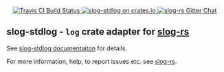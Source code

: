 <p align="center">
  <a href="https://travis-ci.org/slog-rs/stdlog">
      <img src="https://img.shields.io/travis/slog-rs/stdlog/master.svg" alt="Travis CI Build Status">
  </a>

  <a href="https://crates.io/crates/slog-stdlog">
      <img src="https://img.shields.io/crates/d/slog-stdlog.svg" alt="slog-stdlog on crates.io">
  </a>

  <a href="https://gitter.im/slog-rs/slog">
      <img src="https://img.shields.io/gitter/room/slog-rs/slog.svg" alt="slog-rs Gitter Chat">
  </a>
</p>

## slog-stdlog - `log` crate adapter for [slog-rs]

See [slog-stdlog documentaiton](https://docs.rs/slog-stdlog) for details.

For more information, help, to report issues etc. see [slog-rs][slog-rs].

[slog-rs]: //github.com/slog-rs/slog
